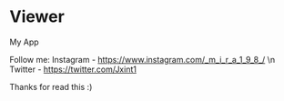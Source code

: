 # Viewer
My App

Follow me:
Instagram - https://www.instagram.com/_m_i_r_a_1_9_8_/ \n
Twitter   - https://twitter.com/Jxint1

Thanks for read this :)

